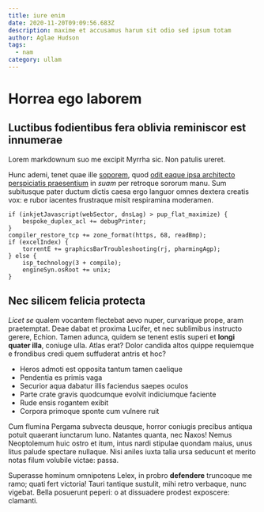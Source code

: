 ```yaml
---
title: iure enim
date: 2020-11-20T09:09:56.683Z
description: maxime et accusamus harum sit odio sed ipsum totam
author: Aglae Hudson
tags:
  - nam
category: ullam
---
```


# Horrea ego laborem

## Luctibus fodientibus fera oblivia reminiscor est innumerae

Lorem markdownum suo me excipit Myrrha sic. Non patulis ureret.

Hunc ademi, tenet quae ille [soporem](http://spatio-suas.io/longisque), quod
[odit eaque ipsa architecto perspiciatis praesentium](blog/2015/1/aut-et-minima.md) in *suam* per retroque sororum
manu. Sum subitusque pater ductum dictis caesa ergo languor omnes dextera
creatis vox: e rubor iacentes frustraque misit respiramina moderamen.

```
if (inkjetJavascript(webSector, dnsLag) > pup_flat_maximize) {
    bespoke_duplex_acl += debugPrinter;
}
compiler_restore_tcp += zone_format(https, 68, readBmp);
if (excelIndex) {
    torrentE += graphicsBarTroubleshooting(rj, pharmingAgp);
} else {
    isp_technology(3 + compile);
    engineSyn.osRoot += unix;
}
```

## Nec silicem felicia protecta

*Licet se* qualem vocantem flectebat aevo nuper, curvarique prope, aram
praetemptat. Deae dabat et proxima Lucifer, et nec sublimibus instructo gerere,
Echion. Tamen adunca, quidem se tenent estis superi et **longi quater illa**,
coniuge ulla. Atlas erat? Dolor candida altos quippe requiemque e frondibus
credi quem suffuderat antris et hoc?

- Heros admoti est opposita tantum tamen caelique
- Pendentia es primis vaga
- Securior aqua dabatur illis faciendus saepes oculos
- Parte crate gravis quodcumque evolvit indiciumque faciente
- Rude ensis rogantem exibit
- Corpora primoque sponte cum vulnere ruit

Cum flumina Pergama subvecta deusque, horror coniugis precibus antiqua potuit
quaerant iunctarum Iuno. Natantes quanta, nec Naxos! Nemus Neoptolemum huic
ostro et itum, intus nardi stipulae quondam maius, unus litus palude spectare
nullaque. Nisi aniles iuxta talia ursa seducunt et merito notas filum volubile
victae: passa.

Superasse hominum omnipotens Lelex, in probro **defendere** truncoque me ramo;
quati fert victoria! Tauri tantique sustulit, mihi retro verbaque, nunc vigebat.
Bella posuerunt peperi: o at dissuadere prodest exposcere: clamanti.
